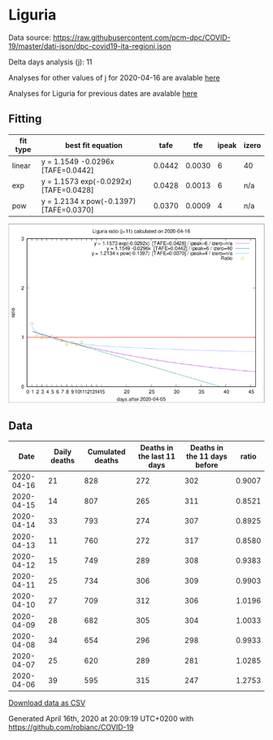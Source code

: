 # Liguria

Data source: https://raw.githubusercontent.com/pcm-dpc/COVID-19/master/dati-json/dpc-covid19-ita-regioni.json

Delta days analysis (j): 11

Analyses for other values of j for 2020-04-16 are avalable [here](../2020-04-16/README.md)

Analyses for Liguria for previous dates are avalable [here](../README.md)

## Fitting 
|fit type|best fit equation|tafe|tfe|ipeak|izero|
|-------|-----|--------|------|---|---|
|linear|y = 1.1549 -0.0296x  [TAFE=0.0442]|0.0442|0.0030|6|40|
|exp|y = 1.1573 exp(-0.0292x)  [TAFE=0.0428]|0.0428|0.0013|6|n/a|
|pow|y = 1.2134 x pow(-0.1397)  [TAFE=0.0370]|0.0370|0.0009|4|n/a|

![Plot](COVID-19_liguria_j11_2020-04-16.png)

## Data
|Date|Daily deaths|Cumulated deaths|Deaths in the last 11 days|Deaths in the 11 days before|ratio|
|----|----------|-----------|-------|--------------------|-----|
|2020-04-16|21|828|272|302|0.9007|
|2020-04-15|14|807|265|311|0.8521|
|2020-04-14|33|793|274|307|0.8925|
|2020-04-13|11|760|272|317|0.8580|
|2020-04-12|15|749|289|308|0.9383|
|2020-04-11|25|734|306|309|0.9903|
|2020-04-10|27|709|312|306|1.0196|
|2020-04-09|28|682|305|304|1.0033|
|2020-04-08|34|654|296|298|0.9933|
|2020-04-07|25|620|289|281|1.0285|
|2020-04-06|39|595|315|247|1.2753|

[Download data as CSV](COVID-19_liguria_j11_2020-04-16.csv)

Generated April 16th, 2020 at 20:09:19 UTC+0200 with https://github.com/robianc/COVID-19
